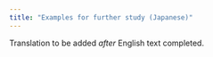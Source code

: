 ```yaml
---
title: "Examples for further study (Japanese)"
---
```

Translation to be added _after_ English text completed.
